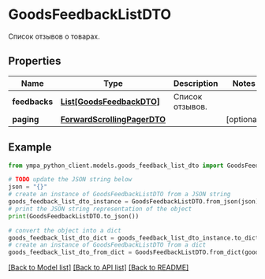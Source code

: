 # GoodsFeedbackListDTO

Список отзывов о товарах. 

## Properties

Name | Type | Description | Notes
------------ | ------------- | ------------- | -------------
**feedbacks** | [**List[GoodsFeedbackDTO]**](GoodsFeedbackDTO.md) | Список отзывов. | 
**paging** | [**ForwardScrollingPagerDTO**](ForwardScrollingPagerDTO.md) |  | [optional] 

## Example

```python
from ympa_python_client.models.goods_feedback_list_dto import GoodsFeedbackListDTO

# TODO update the JSON string below
json = "{}"
# create an instance of GoodsFeedbackListDTO from a JSON string
goods_feedback_list_dto_instance = GoodsFeedbackListDTO.from_json(json)
# print the JSON string representation of the object
print(GoodsFeedbackListDTO.to_json())

# convert the object into a dict
goods_feedback_list_dto_dict = goods_feedback_list_dto_instance.to_dict()
# create an instance of GoodsFeedbackListDTO from a dict
goods_feedback_list_dto_from_dict = GoodsFeedbackListDTO.from_dict(goods_feedback_list_dto_dict)
```
[[Back to Model list]](../README.md#documentation-for-models) [[Back to API list]](../README.md#documentation-for-api-endpoints) [[Back to README]](../README.md)


